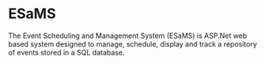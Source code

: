 ESaMS
=====

The Event Scheduling and Management System (ESaMS) is ASP.Net web based system designed to manage, schedule, 
display and track a repository of events stored in a SQL database.
